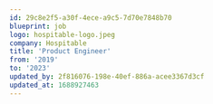 ```yaml
---
id: 29c8e2f5-a30f-4ece-a9c5-7d70e7848b70
blueprint: job
logo: hospitable-logo.jpeg
company: Hospitable
title: 'Product Engineer'
from: '2019'
to: '2023'
updated_by: 2f816076-198e-40ef-886a-acee3367d3cf
updated_at: 1688927463
---
```

